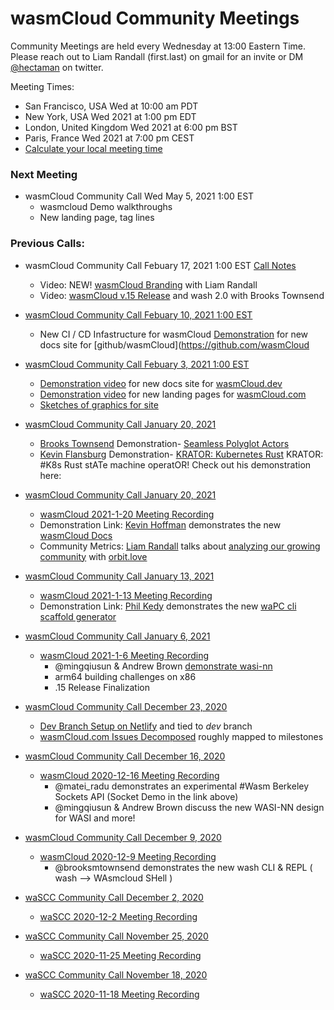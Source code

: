 
# wasmCloud Community Meetings

Community Meetings are held every Wednesday at 13:00 Eastern Time.
Please reach out to Liam Randall (first.last) on gmail for an invite or DM [@hectaman](https://twitter.com/hectaman) on twitter.

Meeting Times:
* San Francisco, USA        Wed at 10:00 am PDT    
* New York, USA             Wed 2021 at 1:00 pm EDT     
* London, United Kingdom    Wed 2021 at 6:00 pm BST     
* Paris, France             Wed 2021 at 7:00 pm CEST   
* [Calculate your local meeting time](https://www.timeanddate.com/worldclock/converter.html?iso=20210505T170000&p1=224&p2=179&p3=136&p4=195)

### Next Meeting

* wasmCloud Community Call Wed May 5, 2021 1:00 EST
     * wasmcloud Demo walkthroughs
     * New landing page, tag lines


### Previous Calls:

* wasmCloud Community Call Febuary 17, 2021 1:00 EST [Call Notes](community-calls/2021-2-10-wasmcloud-community-call.md)
     * Video: NEW! [wasmCloud Branding](https://youtu.be/rGndDZquKvg?t=134) with Liam Randall
     * Video: [wasmCloud v.15 Release](https://youtu.be/rGndDZquKvg?t=570) and wash 2.0 with Brooks Townsend

* [wasmCloud Community Call Febuary 10, 2021 1:00 EST](community-calls/2021-2-10-wasmcloud-community-call.md)
     * New CI / CD Infastructure for wasmCloud [Demonstration](https://youtu.be/zHwH-uBjD1Y?t=46) for new docs site for [github/wasmCloud](https://github.com/wasmCloud

* [wasmCloud Community Call Febuary 3, 2021 1:00 EST](community-calls/2021-2-3-wasmcloud-community-call.md)
     * [Demonstration video](https://youtu.be/cfGMTNOTwaY?t=66) for new docs site for [wasmCloud.dev](https://wasmCloud.dev)
     * [Demonstration video](https://youtu.be/cfGMTNOTwaY?t=202) for new landing pages for [wasmCloud.com](https://wasmCloud.com)
     * [Sketches of graphics for site](https://youtu.be/cfGMTNOTwaY?t=273)
     


* [wasmCloud Community Call January 20, 2021](community-calls/2021-1-27-wasmcloud-community-call.md)
     * [Brooks Townsend](https://twitter.com/brooksmtownsend?lang=en) Demonstration- [Seamless Polyglot Actors](https://youtu.be/7Jbkvmghb_8?t=54)
     * [Kevin Flansburg](https://twitter.com/kevin_flansburg?lang=en) Demonstration- [KRATOR: Kubernetes Rust](https://youtu.be/7Jbkvmghb_8?t=1638)
KRATOR: #K8s Rust stATe machine operatOR! Check out his demonstration here: 


* [wasmCloud Community Call January 20, 2021](community-calls/2021-1-20-wasmcloud-community-call.md)
     * [wasmCloud 2021-1-20 Meeting Recording](https://youtu.be/XB3LJzX8j6Y)
     * Demonstration Link: [Kevin Hoffman](https://twitter.com/KevinHoffman) demonstrates the new [wasmCloud Docs](https://youtu.be/XB3LJzX8j6Y?t=30) 
     * Community Metrics: [Liam Randall]() talks about [analyzing our growing community](https://youtu.be/XB3LJzX8j6Y?t=420) with [orbit.love](https://orbit.love)

* [wasmCloud Community Call January 13, 2021](community-calls/2021-1-13-wasmcloud-community-call.md)
     * [wasmCloud 2021-1-13 Meeting Recording](https://www.youtube.com/watch?v=onr01cQ9xNU)
     * Demonstration Link: [Phil Kedy](https://github.com/pkedy) demonstrates the new [waPC cli scaffold generator](https://youtu.be/onr01cQ9xNU?t=149) 

* [wasmCloud Community Call January 6, 2021](community-calls/2021-1-6-wasmcloud-community-call.md)
     * [wasmCloud 2021-1-6 Meeting Recording](https://www.youtube.com/watch?v=TqWh7u2Klig)
          * @mingqiusun & Andrew Brown [demonstrate wasi-nn](https://youtu.be/TqWh7u2Klig?t=284)
          * arm64 building challenges on x86
          * .15 Release Finalization

* [wasmCloud Community Call December 23, 2020](community-calls/2020-12-23-wasmcloud-community-call.md)
     * [Dev Branch Setup on Netlify](https://5fe4c7fb261de900071c3e2e--brave-albattani-5b0c07.netlify.app/) and tied to *dev* branch
     * [wasmCloud.com Issues Decomposed](https://github.com/wasmCloud/wasmCloud.com/issues) roughly mapped to milestones 

* [wasmCloud Community Call December 16, 2020](community-calls/2020-12-16-wasmcloud-community-call.md)
     * [wasmCloud 2020-12-16 Meeting Recording](https://www.youtube.com/watch?v=32Aka25wcwY&feature=emb_logo)
          * @matei_radu demonstrates an experimental #Wasm Berkeley Sockets API (Socket Demo in the link above)
          * @mingqiusun & Andrew Brown discuss the new WASI-NN design for WASI and more! 

* [wasmCloud Community Call December 9, 2020](community-calls/2020-12-9-wasmcloud-community-call.md)
     * [wasmCloud 2020-12-9 Meeting Recording](https://www.youtube.com/watch?v=MW-6cJJ8ZyQ)
          * @brooksmtownsend demonstrates the new wash CLI & REPL ( wash --> WAsmcloud SHell )

* [waSCC Community Call December 2, 2020](community-calls/2020-12-2-wascc-community-call.md)
     * [waSCC 2020-12-2 Meeting Recording](https://youtu.be/532ZkcHop6M)

* [waSCC Community Call November 25, 2020](community-calls/2020-11-25-wascc-community-call.md)
     * [waSCC 2020-11-25 Meeting Recording](https://youtu.be/aZ0gaeCmYKk)

* [waSCC Community Call November 18, 2020](community-calls/2020-11-18-wascc-community-call.md)
     * [waSCC 2020-11-18 Meeting Recording](https://youtu.be/sxT9VlIBCto)
